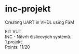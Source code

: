 # inc-projekt
Creating UART in VHDL using FSM 

FIT VUT <br />
INC - Návrh číslicových systémů. <br />
1.projekt <br />
Points: 11/20 <br /><br />
